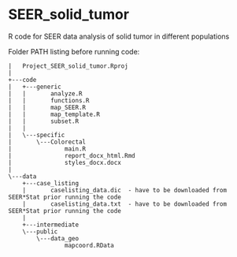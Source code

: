 # SEER_solid_tumor
R code for SEER data analysis of solid tumor in different populations

Folder PATH listing before running code:
```
|   Project_SEER_solid_tumor.Rproj
|   
+---code
|   +---generic
|   |       analyze.R
|   |       functions.R
|   |       map_SEER.R
|   |       map_template.R
|   |       subset.R
|   |       
|   \---specific
|       \---Colorectal
|               main.R
|               report_docx_html.Rmd
|               styles_docx.docx
|               
\---data
    +---case_listing
    |       caselisting_data.dic  - have to be downloaded from SEER*Stat prior running the code
    |       caselisting_data.txt  - have to be downloaded from SEER*Stat prior running the code
    |       
    +---intermediate
    \---public
        \---data_geo
                mapcoord.RData
```



